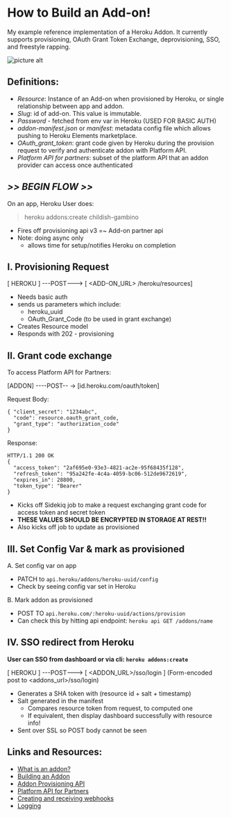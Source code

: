 # How to Build an Add-on!
My example reference implementation of a Heroku Addon. It currently supports provisioning, OAuth Grant Token Exchange, deprovisioning, SSO, and freestyle rapping.

![picture alt](https://pre00.deviantart.net/0533/th/pre/i/2018/276/d/5/childish_gambino_banner_by_blackflim-dcoh1c2.png)
## Definitions:
- _Resource_: Instance of an Add-on when provisioned by Heroku, or single relationship between app and addon.
- _Slug_: id of add-on. This value is immutable.
- _Password_ - fetched from env var in Heroku
(USED FOR BASIC AUTH)
- _addon-manifest.json_ or _manifest_: metadata config file which allows pushing to Heroku Elements marketplace.
- _OAuth_grant_token_: grant code given by Heroku during the provision request to verify and authenticate addon with Platform API.
- _Platform API for partners_: subset of the platform API that an addon provider can access once authenticated

## *>> BEGIN FLOW >>*

On an app, Heroku User does:
> heroku addons:create childish-gambino

- Fires off provisioning api v3 =~ Add-on partner api
- Note: doing async only
    -  allows time for setup/notifies Heroku on completion


## I. Provisioning Request
[ HEROKU ] ---POST---> [ <ADD-ON_URL> /heroku/resources]

- Needs basic auth
- sends us parameters which include:
  - heroku_uuid
  - OAuth_Grant_Code (to be used in grant exchange)
- Creates Resource model
- Responds with 202 - provisioning


## II. Grant code exchange
To access Platform API for Partners:

[ADDON] ----POST-- -> [id.heroku.com/oauth/token]

Request Body:
```
{ "client_secret": "1234abc",
  "code": resource.oauth_grant_code,
  "grant_type": "authorization_code"
}
```
Response:

```
HTTP/1.1 200 OK
{
  "access_token": "2af695e0-93e3-4821-ac2e-95f68435f128",
  "refresh_token": "95a242fe-4c4a-4059-bc06-512de9672619",
  "expires_in": 28800,
  "token_type": "Bearer"
}
```
 - Kicks off Sidekiq job to make a request exchanging grant code for access token and secret token
 - **THESE VALUES SHOULD BE ENCRYPTED IN STORAGE AT REST!!**
 - Also kicks off job to update as provisioned

## III. Set Config Var & mark as provisioned
A. Set config var on app
- PATCH to `api.heroku/addons/heroku-uuid/config`
- Check by seeing config var set in Heroku

B. Mark addon as provisioned
- POST TO  `api.heroku.com/:heroku-uuid/actions/provision`
- Can check this by hitting api endpoint: `heroku api GET /addons/name`

## IV. SSO redirect from Heroku
**User can SSO from dashboard or via cli: `heroku addons:create`**

[ HEROKU ] ---POST---> [ <ADDON_URL>/sso/login ]
(Form-encoded post to <addons_url>/sso/login)

- Generates a SHA token with (resource id + salt + timestamp)
- Salt generated in the manifest
    - Compares resource token from request, to computed one
    - If equivalent, then display dashboard successfully with resource info!
- Sent over SSL so POST body cannot be seen

## Links and Resources:
- [What is an addon?](https://devcenter.heroku.com/articles/what-is-an-add-on)
- [Building an Addon](https://devcenter.heroku.com/articles/building-an-add-on)
- [Addon Provisioning API](https://devcenter.heroku.com/articles/add-on-partner-api-reference)
- [Platform API for Partners](https://devcenter.heroku.com/articles/add-on-partner-api-reference)
- [Creating and receiving webhooks](https://devcenter.heroku.com/articles/addon-webhooks)
- [Logging](https://devcenter.heroku.com/articles/accessing-app-logs)

